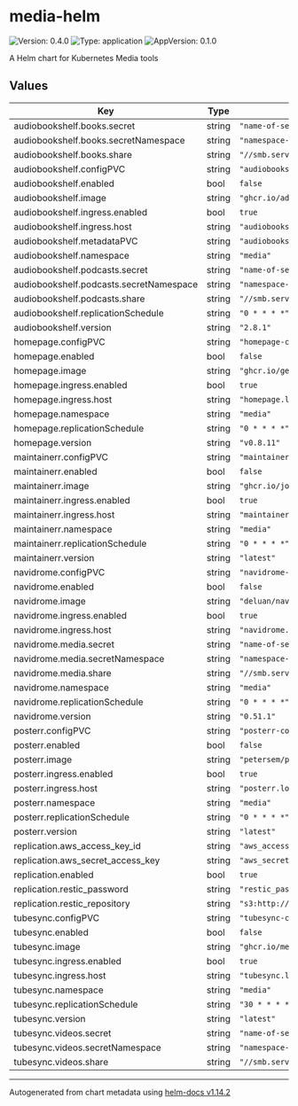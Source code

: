 # media-helm

![Version: 0.4.0](https://img.shields.io/badge/Version-0.4.0-informational?style=flat-square) ![Type: application](https://img.shields.io/badge/Type-application-informational?style=flat-square) ![AppVersion: 0.1.0](https://img.shields.io/badge/AppVersion-0.1.0-informational?style=flat-square)

A Helm chart for Kubernetes Media tools

## Values

| Key | Type | Default | Description |
|-----|------|---------|-------------|
| audiobookshelf.books.secret | string | `"name-of-secret-with-creds"` |  |
| audiobookshelf.books.secretNamespace | string | `"namespace-holding-secret"` |  |
| audiobookshelf.books.share | string | `"//smb.server.name/share"` |  |
| audiobookshelf.configPVC | string | `"audiobookshelf-config"` |  |
| audiobookshelf.enabled | bool | `false` |  |
| audiobookshelf.image | string | `"ghcr.io/advplyr/audiobookshelf"` |  |
| audiobookshelf.ingress.enabled | bool | `true` |  |
| audiobookshelf.ingress.host | string | `"audiobookshelf.local"` |  |
| audiobookshelf.metadataPVC | string | `"audiobookshelf-metadata"` |  |
| audiobookshelf.namespace | string | `"media"` |  |
| audiobookshelf.podcasts.secret | string | `"name-of-secret-with-creds2"` |  |
| audiobookshelf.podcasts.secretNamespace | string | `"namespace-holding-secret2"` |  |
| audiobookshelf.podcasts.share | string | `"//smb.server.name/share2"` |  |
| audiobookshelf.replicationSchedule | string | `"0 * * * *"` |  |
| audiobookshelf.version | string | `"2.8.1"` |  |
| homepage.configPVC | string | `"homepage-config"` |  |
| homepage.enabled | bool | `false` |  |
| homepage.image | string | `"ghcr.io/gethomepage/homepage"` |  |
| homepage.ingress.enabled | bool | `true` |  |
| homepage.ingress.host | string | `"homepage.local"` |  |
| homepage.namespace | string | `"media"` |  |
| homepage.replicationSchedule | string | `"0 * * * *"` |  |
| homepage.version | string | `"v0.8.11"` |  |
| maintainerr.configPVC | string | `"maintainerr-config"` |  |
| maintainerr.enabled | bool | `false` |  |
| maintainerr.image | string | `"ghcr.io/jorenn92/maintainerr"` |  |
| maintainerr.ingress.enabled | bool | `true` |  |
| maintainerr.ingress.host | string | `"maintainerr.local"` |  |
| maintainerr.namespace | string | `"media"` |  |
| maintainerr.replicationSchedule | string | `"0 * * * *"` |  |
| maintainerr.version | string | `"latest"` |  |
| navidrome.configPVC | string | `"navidrome-config"` |  |
| navidrome.enabled | bool | `false` |  |
| navidrome.image | string | `"deluan/navidrome"` |  |
| navidrome.ingress.enabled | bool | `true` |  |
| navidrome.ingress.host | string | `"navidrome.local"` |  |
| navidrome.media.secret | string | `"name-of-secret-with-creds"` |  |
| navidrome.media.secretNamespace | string | `"namespace-holding-secret"` |  |
| navidrome.media.share | string | `"//smb.server.name/share"` |  |
| navidrome.namespace | string | `"media"` |  |
| navidrome.replicationSchedule | string | `"0 * * * *"` |  |
| navidrome.version | string | `"0.51.1"` |  |
| posterr.configPVC | string | `"posterr-config"` |  |
| posterr.enabled | bool | `false` |  |
| posterr.image | string | `"petersem/posterr"` |  |
| posterr.ingress.enabled | bool | `true` |  |
| posterr.ingress.host | string | `"posterr.local"` |  |
| posterr.namespace | string | `"media"` |  |
| posterr.replicationSchedule | string | `"0 * * * *"` |  |
| posterr.version | string | `"latest"` |  |
| replication.aws_access_key_id | string | `"aws_access_key_id"` |  |
| replication.aws_secret_access_key | string | `"aws_secret_access_key"` |  |
| replication.enabled | bool | `true` |  |
| replication.restic_password | string | `"restic_password"` |  |
| replication.restic_repository | string | `"s3:http://minio.local:9000"` |  |
| tubesync.configPVC | string | `"tubesync-config"` |  |
| tubesync.enabled | bool | `false` |  |
| tubesync.image | string | `"ghcr.io/meeb/tubesync"` |  |
| tubesync.ingress.enabled | bool | `true` |  |
| tubesync.ingress.host | string | `"tubesync.local"` |  |
| tubesync.namespace | string | `"media"` |  |
| tubesync.replicationSchedule | string | `"30 * * * *"` |  |
| tubesync.version | string | `"latest"` |  |
| tubesync.videos.secret | string | `"name-of-secret-with-creds"` |  |
| tubesync.videos.secretNamespace | string | `"namespace-holding-secret"` |  |
| tubesync.videos.share | string | `"//smb.server.name/share"` |  |

----------------------------------------------
Autogenerated from chart metadata using [helm-docs v1.14.2](https://github.com/norwoodj/helm-docs/releases/v1.14.2)
